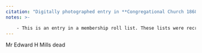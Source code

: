 ```yaml
---
citation: "Digitally photographed entry in **Congregational Church 1868-1933 Minutes of Meetings and Membership**, used with permission from Caroline Valley Community Church."
notes: >-

    - This is an entry in a membership roll list. These lists were recreated from scratch every so often and then updated over time as needed until recreated from scratch again.
---
```


Mr Edward H Mills  dead

